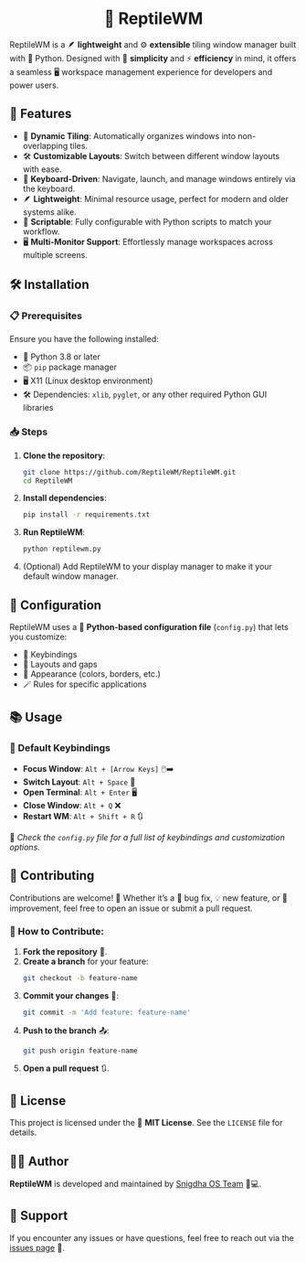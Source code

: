 <h1 align="center">🦎 ReptileWM</h1>

ReptileWM is a 🪶 **lightweight** and ⚙️ **extensible** tiling window manager built with 🐍 Python. Designed with 🧠 **simplicity** and ⚡ **efficiency** in mind, it offers a seamless 🖥️ workspace management experience for developers and power users.  



## 🌟 Features  
- 🧩 **Dynamic Tiling**: Automatically organizes windows into non-overlapping tiles.  
- 🛠️ **Customizable Layouts**: Switch between different window layouts with ease.  
- 🎹 **Keyboard-Driven**: Navigate, launch, and manage windows entirely via the keyboard.  
- 🪶 **Lightweight**: Minimal resource usage, perfect for modern and older systems alike.  
- 🐍 **Scriptable**: Fully configurable with Python scripts to match your workflow.  
- 🖥️ **Multi-Monitor Support**: Effortlessly manage workspaces across multiple screens.  



## 🛠️ Installation  

### 📋 Prerequisites  
Ensure you have the following installed:  
- 🐍 Python 3.8 or later  
- 📦 `pip` package manager  
- 🖥️ X11 (Linux desktop environment)  
- 🛠️ Dependencies: `xlib`, `pyglet`, or any other required Python GUI libraries  

### 📥 Steps  

1. **Clone the repository**:  
   ```bash  
   git clone https://github.com/ReptileWM/ReptileWM.git  
   cd ReptileWM  
   ```  

2. **Install dependencies**:  
   ```bash  
   pip install -r requirements.txt  
   ```  

3. **Run ReptileWM**:  
   ```bash  
   python reptilewm.py  
   ```  

4. (Optional) Add ReptileWM to your display manager to make it your default window manager.  



## 🎨 Configuration  

ReptileWM uses a 🐍 **Python-based configuration file** (`config.py`) that lets you customize:  
- 🎹 Keybindings  
- 📐 Layouts and gaps  
- 🎨 Appearance (colors, borders, etc.)  
- 🪄 Rules for specific applications  



## 📚 Usage  

### 🔑 Default Keybindings  
- **Focus Window**: `Alt + [Arrow Keys]` 🖱️➡️  
- **Switch Layout**: `Alt + Space` 🔄  
- **Open Terminal**: `Alt + Enter` 🖥️  
- **Close Window**: `Alt + Q` ❌  
- **Restart WM**: `Alt + Shift + R` 🔃  

📝 *Check the `config.py` file for a full list of keybindings and customization options.*  



## 🤝 Contributing  

Contributions are welcome! 🎉 Whether it’s a 🐛 bug fix, 💡 new feature, or 🔧 improvement, feel free to open an issue or submit a pull request.  

### 🔧 How to Contribute:  
1. **Fork the repository** 🍴.  
2. **Create a branch** for your feature:  
   ```bash  
   git checkout -b feature-name  
   ```  
3. **Commit your changes** 📝:  
   ```bash  
   git commit -m 'Add feature: feature-name'  
   ```  
4. **Push to the branch** 📤:  
   ```bash  
   git push origin feature-name  
   ```  
5. **Open a pull request** 🔃.  



## 📜 License  

This project is licensed under the 📝 **MIT License**. See the `LICENSE` file for details.  



## 🧑‍💻 Author  

**ReptileWM** is developed and maintained by [Snigdha OS Team](https://github.com/Snigdha-OS) 🐍💻.  



## 📧 Support  

If you encounter any issues or have questions, feel free to reach out via the [issues page](https://github.com/ReptileWM/ReptileWM/issues) 🛟.  



